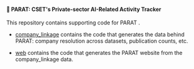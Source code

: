#### 🦜 PARAT: CSET's Private-sector AI-Related Activity Tracker

This repository contains supporting code for PARAT <final link to come>.

* [company_linkage](/company_linkage) contains the code that generates the data behind PARAT: 
company resolution across datasets, publication counts, etc.

* [web](/web) contains the code that generates the PARAT website from the company_linkage data. 